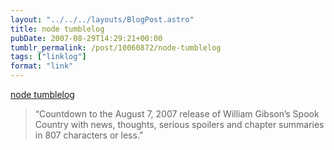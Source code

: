 ```yaml
---
layout: "../../../layouts/BlogPost.astro"
title: node tumblelog
pubDate: 2007-08-29T14:29:21+00:00
tumblr_permalink: /post/10060872/node-tumblelog
tags: ["linklog"]
format: "link"
---
```


[node tumblelog][1]

> &ldquo;Countdown to the August 7, 2007 release of William Gibson&rsquo;s Spook Country with news, thoughts, serious spoilers and chapter summaries in 807 characters or less.&rdquo;

[1]: http://node.tumblr.com/
